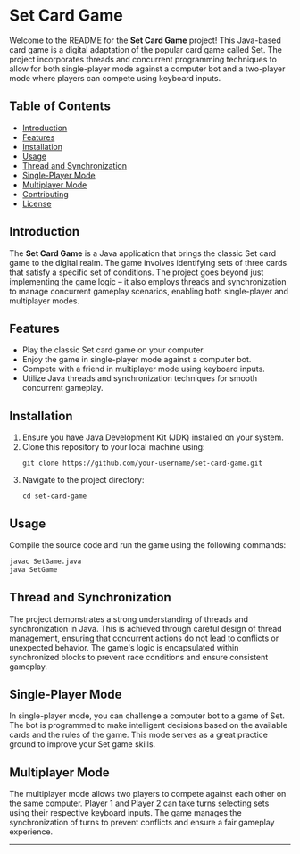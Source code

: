 # Set Card Game

Welcome to the README for the **Set Card Game** project! This Java-based card game is a digital adaptation of the popular card game called Set. The project incorporates threads and concurrent programming techniques to allow for both single-player mode against a computer bot and a two-player mode where players can compete using keyboard inputs.

## Table of Contents

- [Introduction](#introduction)
- [Features](#features)
- [Installation](#installation)
- [Usage](#usage)
- [Thread and Synchronization](#thread-and-synchronization)
- [Single-Player Mode](#single-player-mode)
- [Multiplayer Mode](#multiplayer-mode)
- [Contributing](#contributing)
- [License](#license)

## Introduction

The **Set Card Game** is a Java application that brings the classic Set card game to the digital realm. The game involves identifying sets of three cards that satisfy a specific set of conditions. The project goes beyond just implementing the game logic – it also employs threads and synchronization to manage concurrent gameplay scenarios, enabling both single-player and multiplayer modes.

## Features

- Play the classic Set card game on your computer.
- Enjoy the game in single-player mode against a computer bot.
- Compete with a friend in multiplayer mode using keyboard inputs.
- Utilize Java threads and synchronization techniques for smooth concurrent gameplay.

## Installation

1. Ensure you have Java Development Kit (JDK) installed on your system.
2. Clone this repository to your local machine using:
   ```
   git clone https://github.com/your-username/set-card-game.git
   ```
3. Navigate to the project directory:
   ```
   cd set-card-game
   ```

## Usage

Compile the source code and run the game using the following commands:

```bash
javac SetGame.java
java SetGame
```

## Thread and Synchronization

The project demonstrates a strong understanding of threads and synchronization in Java. This is achieved through careful design of thread management, ensuring that concurrent actions do not lead to conflicts or unexpected behavior. The game's logic is encapsulated within synchronized blocks to prevent race conditions and ensure consistent gameplay.

## Single-Player Mode

In single-player mode, you can challenge a computer bot to a game of Set. The bot is programmed to make intelligent decisions based on the available cards and the rules of the game. This mode serves as a great practice ground to improve your Set game skills.

## Multiplayer Mode

The multiplayer mode allows two players to compete against each other on the same computer. Player 1 and Player 2 can take turns selecting sets using their respective keyboard inputs. The game manages the synchronization of turns to prevent conflicts and ensure a fair gameplay experience.

---
